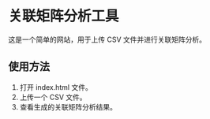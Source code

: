 # 关联矩阵分析工具

这是一个简单的网站，用于上传 CSV 文件并进行关联矩阵分析。

## 使用方法

1. 打开 index.html 文件。
2. 上传一个 CSV 文件。
3. 查看生成的关联矩阵分析结果。
